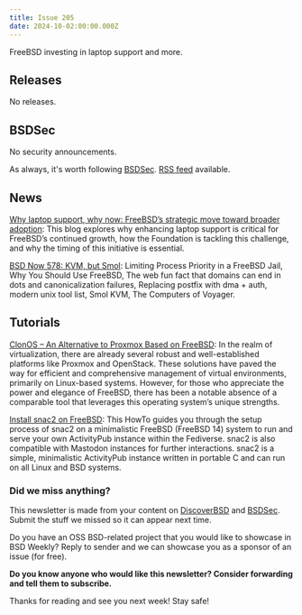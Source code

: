```yaml
---
title: Issue 205
date: 2024-10-02:00:00.000Z
---
```


FreeBSD investing in laptop support and more.

<!-- more -->

## Releases

No releases.

## BSDSec

No security announcements.

As always, it's worth following [BSDSec](https://bsdsec.net). [RSS feed](https://bsdsec.net/articles.atom) available.

## News

[Why laptop support, why now: FreeBSD’s strategic move toward broader adoption](https://freebsdfoundation.org/blog/why-laptop-support-why-now-freebsds-strategic-move-toward-broader-adoption/?utm_source=bsdweekly): This blog explores why enhancing laptop support is critical for FreeBSD’s continued growth, how the Foundation is tackling this challenge, and why the timing of this initiative is essential.

[BSD Now 578: KVM, but Smol](https://www.bsdnow.tv/578?utm_source=bsdweekly): Limiting Process Priority in a FreeBSD Jail, Why You Should Use FreeBSD, The web fun fact that domains can end in dots and canonicalization failures, Replacing postfix with dma + auth, modern unix tool list, Smol KVM, The Computers of Voyager.

## Tutorials

[ClonOS – An Alternative to Proxmox Based on FreeBSD](https://gyptazy.com/clonos-an-alternative-to-proxmox-based-on-freebsd/?utm_source=bsdweekly): In the realm of virtualization, there are already several robust and well-established platforms like Proxmox and OpenStack. These solutions have paved the way for efficient and comprehensive management of virtual environments, primarily on Linux-based systems. However, for those who appreciate the power and elegance of FreeBSD, there has been a notable absence of a comparable tool that leverages this operating system’s unique strengths.

[Install snac2 on FreeBSD](https://gyptazy.com/install-snac2-on-freebsd-an-activitypub-instance-for-the-fediverse/?utm_source=bsdweekly): This HowTo guides you through the setup process of snac2 on a minimalistic FreeBSD (FreeBSD 14) system to run and serve your own ActivityPub instance within the Fediverse. snac2 is also compatible with Mastodon instances for further interactions. snac2 is a simple, minimalistic ActivityPub instance written in portable C and can run on all Linux and BSD systems.

### Did we miss anything?

This newsletter is made from your content on [DiscoverBSD](https://discoverbsd.com) and [BSDSec](https://bsdsec.net). Submit the stuff we missed so it can appear next time.

Do you have an OSS BSD-related project that you would like to showcase in BSD Weekly? Reply to sender and we can showcase you as a sponsor of an issue (for free).

**Do you know anyone who would like this newsletter? Consider forwarding and tell them to subscribe.**

Thanks for reading and see you next week! Stay safe!